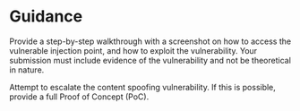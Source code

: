 # Guidance

Provide a step-by-step walkthrough with a screenshot on how to access the vulnerable injection point, and how to exploit the vulnerability. Your submission must include evidence of the vulnerability and not be theoretical in nature.

Attempt to escalate the content spoofing vulnerability. If this is possible, provide a full Proof of Concept (PoC).
